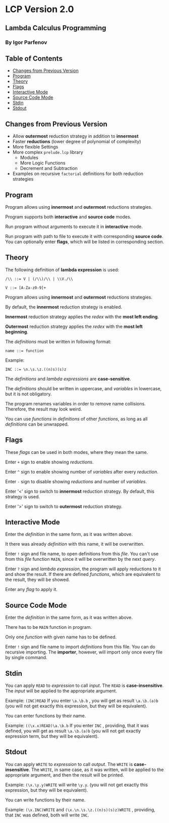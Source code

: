 # LCP Version 2.0
## Lambda Calculus Programming
### By Igor Parfenov

## Table of Contents
* [Changes from Previous Version](#changes-from-previous-version)
* [Program](#program)
* [Theory](#theory)
* [Flags](#flags)
* [Interactive Mode](#interactive-mode)
* [Source Code Mode](#source-code-mode)
* [Stdin](#stdin)
* [Stdout](#stdout)

## Changes from Previous Version

* Allow **outermost** reduction strategy in addition to **innermost**
* Faster **reductions** (lower degree of polynomial of complexity)
* More flexible Settings
* More complex `prelude.lcp` library
    * Modules
    * More Logic Functions
    * Decrement and Subtraction
* Examples on recursive `factorial` definitions for both reduction strategies

## Program

Program allows using **innermost** and **outermost** reductions strategies.

Program supports both **interactive** and **source code** modes.

Run program without arguments to execute it in **interactive** mode.

Run program with path to file to execute it with corresponding **source code**. You can optionally enter **flags**, which will be listed in corresponding section.

## Theory

The following definition of **lambda expression** is used:

`/\\ ::= V | (/\\)/\\ | \\V./\\`

`V ::= [A-Za-z0-9]+`

Program allows using **innermost** and **outermost** reductions strategies.

By default, the **innermost** reduction strategy is enabled.

**Innermost** reduction strategy applies the *redex* with the **most left ending**.

**Outermost** reduction strategy applies the *redex* with the **most left beginning**.

The *definitions* must be written in following format:

`name ::= function`

Example:

`INC ::= \n.\s.\z.((n)s)(s)z`

The *definitions* and *lambda expressions* are **case-sensitive**.

The *definitions* should be written in uppercase, and *variables* in lowercase, but it is not obligatory.

The program renames variables in order to remove name collisions. Therefore, the result may look weird.

You can use *functions* in *definitions* of other *functions*, as long as all *definitions* can be unwrapped.

## Flags

These *flags* can be used in both modes, where they mean the same.

Enter `+` sign to enable showing *reductions*.

Enter `^` sign to enable showing number of *variables* after every *reduction*.

Enter `-` sign to disable showing *reductions* and number of *variables*.

Enter '<' sign to switch to **innermost** reduction strategy. By default, this strategy is used.

Enter '>' sign to switch to **outermost** reduction strategy.

## Interactive Mode

Enter the *definition* in the same form, as it was written above.

It there was already *definition* with this name, it will be overwritten.

Enter `!` sign and file name, to open definitions from this *file*. You can't use from this *file* function `MAIN`, since it will be overwritten by the next *query*.

Enter `?` sign and *lambda expression*, the program will apply reductions to it and show the result. If there are defined *functions*, which are equivalent to the result, they will be showed.

Enter any *flag* to apply it.

## Source Code Mode

Enter the *definition* in the same form, as it was written above.

There has to be `MAIN` function in program.

Only one *function* with given name has to be defined.

Enter `!` sign and file name to import *definitions* from this file. You can do recursive importing. The **importer**, however, will import only once every file by single command.

## Stdin

You can apply `READ` to *expression* to call *input*. The `READ` is **case-insensitive**. The *input* will be applied to the appropriate argument.

Example:
`(INC)READ`
If you enter
`\a.\b.b`
, you will get as result
`\a.\b.(a)b`
(you will not get exactly this expression, but they will be equivalent).

You can enter functions by their name.

Example:
`((\x.x)READ)\a.\b.b`
If you enter
`INC`
, providing, that it was defined, you will get as result
`\a.\b.(a)b`
(you will not get exactly expression term, but they will be equivalent).

## Stdout

You can apply `WRITE` to *expression* to call *output*. The `WRITE` is **case-insensitive**. The `WRITE`, in same case, as it was written, will be applied to the appropriate argument, and then the result will be printed.

Example:
`(\x.\y.y)WRITE`
will write `\y.y`.
(you will not get exactly this expression, but they will be equivalent).

You can write functions by their name.

Example:
`(\x.INC)WRITE`
and
`(\x.\n.\s.\z.((n)s)(s)z)WRITE`
, providing, that `INC` was defined, both will write `INC`.
